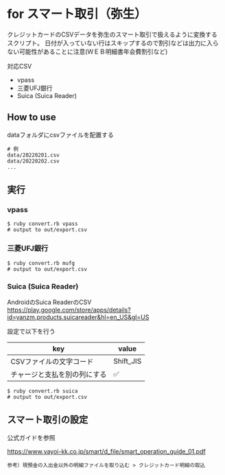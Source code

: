 # for スマート取引（弥生）

クレジットカードのCSVデータを弥生のスマート取引で扱えるように変換するスクリプト。
日付が入っていない行はスキップするので割引などは出力に入らない可能性があることに注意(ＷＥＢ明細書年会費割引など)

対応CSV

- vpass
- 三菱UFJ銀行
- Suica (Suica Reader)


## How to use

dataフォルダにcsvファイルを配置する

```
# 例
data/20220201.csv
data/20220202.csv
...
```

## 実行


### vpass

```
$ ruby convert.rb vpass
# output to out/export.csv
```


### 三菱UFJ銀行

```
$ ruby convert.rb mufg
# output to out/export.csv
```

### Suica (Suica Reader)

AndroidのSuica ReaderのCSV  
https://play.google.com/store/apps/details?id=yanzm.products.suicareader&hl=en_US&gl=US

設定で以下を行う

|key|value|
|---|-----|
|CSVファイルの文字コード |Shift_JIS |
|チャージと支払を別の列にする |✅ |

```
$ ruby convert.rb suica
# output to out/export.csv
```

## スマート取引の設定

公式ガイドを参照

https://www.yayoi-kk.co.jp/smart/d_file/smart_operation_guide_01.pdf

```
参考）現預金の入出金以外の明細ファイルを取り込む > クレジットカード明細の取込
```

